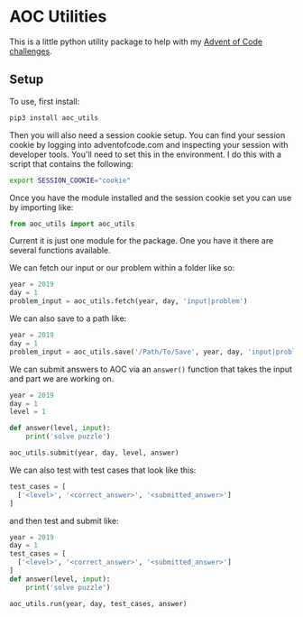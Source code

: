 # AOC Utilities

This is a little python utility package to help with my [Advent of Code challenges](https://github.com/loganmeetsworld/advent-of-code).

## Setup

To use, first install:

```bash
pip3 install aoc_utils
```

Then you will also need a session cookie setup. You can find your session cookie by logging into adventofcode.com and inspecting your session with developer tools. You'll need to set this in the environment. I do this with a script that contains the following:

```bash
export SESSION_COOKIE="cookie"
```

Once you have the module installed and the session cookie set you can use by importing like:

```python
from aoc_utils import aoc_utils
```

Current it is just one module for the package. One you have it there are several functions available.

We can fetch our input or our problem within a folder like so:

```python
year = 2019
day = 1
problem_input = aoc_utils.fetch(year, day, 'input|problem')
```

We can also save to a path like:

```python
year = 2019
day = 1
problem_input = aoc_utils.save('/Path/To/Save', year, day, 'input|problem')
```

We can submit answers to AOC via an `answer()` function that takes the input and part we are working on.

```python
year = 2019
day = 1
level = 1

def answer(level, input):
    print('solve puzzle')

aoc_utils.submit(year, day, level, answer)
```

We can also test with test cases that look like this:

```python
test_cases = [
  ['<level>', '<correct_answer>', '<submitted_answer>']
]
```

and then test and submit like:

```python
year = 2019
day = 1
test_cases = [
  ['<level>', '<correct_answer>', '<submitted_answer>']
]
def answer(level, input):
    print('solve puzzle')

aoc_utils.run(year, day, test_cases, answer)
```
